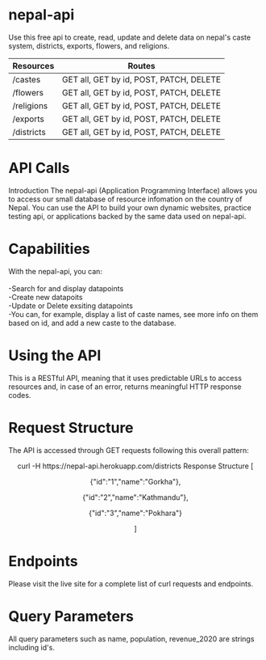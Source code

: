 # nepal-api

Use this free api to create, read, update and delete data on nepal's caste system, districts, exports, flowers, and religions.

| Resources        | Routes                                   |
| -----------------| -----------------------------------------|
| /castes          | GET all, GET by id, POST, PATCH, DELETE  |
| /flowers         | GET all, GET by id, POST, PATCH, DELETE  |
| /religions       | GET all, GET by id, POST, PATCH, DELETE  |
| /exports         | GET all, GET by id, POST, PATCH, DELETE  |
| /districts       | GET all, GET by id, POST, PATCH, DELETE  |

# API Calls
Introduction
The nepal-api (Application Programming Interface) allows you to access our small database of resource infomation on the country of Nepal. You can use the API to build your own dynamic websites, practice testing api, or applications backed by the same data used on nepal-api.

# Capabilities
With the nepal-api, you can:
<br>
<br>
-Search for and display datapoints
<br>
-Create new datapoits
<br>
-Update or Delete exsiting datapoints
<br>
-You can, for example, display a list of caste names, see more info on them based on id, and add a new caste to the database.

# Using the API
This is a RESTful API, meaning that it uses predictable URLs to access resources and, in case of an error, returns meaningful HTTP response codes.

# Request Structure
The API is accessed through GET requests following this overall pattern:

<div align="center">
curl -H https://nepal-api.herokuapp.com/districts
Response Structure
[

{"id":"1","name":"Gorkha"},

{"id":"2","name":"Kathmandu"},

{"id":"3","name":"Pokhara"}

]
</div>

# Endpoints
Please visit the live site for a complete list of curl requests and endpoints.

# Query Parameters
All query parameters such as name, population, revenue_2020 are strings including id's.
